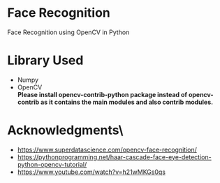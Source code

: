 # Face Recognition
Face Recognition using OpenCV in Python
# Library Used
* Numpy
* OpenCV\
**Please install opencv-contrib-python package instead of opencv-contrib as it contains the main modules and also contrib modules.**
# Acknowledgments\
*	https://www.superdatascience.com/opencv-face-recognition/
*	https://pythonprogramming.net/haar-cascade-face-eye-detection-python-opencv-tutorial/
*	https://www.youtube.com/watch?v=h21wMKGs0qs

